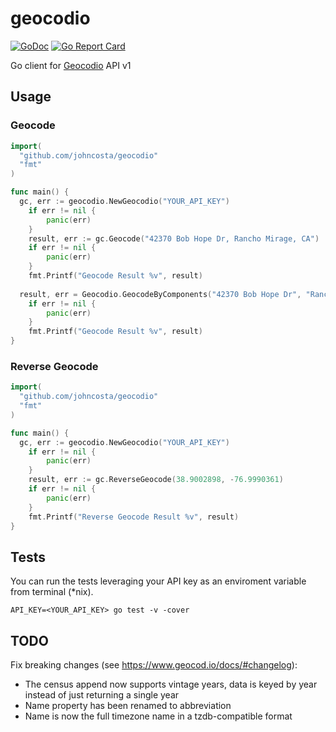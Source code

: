 # geocodio

[![GoDoc](https://godoc.org/github.com/johncosta/geocodio?status.svg)](https://godoc.org/github.com/stevepartridge/geocodio) [![Go Report Card](https://goreportcard.com/badge/github.com/stevepartridge/geocodio)](https://goreportcard.com/report/github.com/stevepartridge/geocodio)

Go client for [Geocodio](http://geocod.io) API v1

## Usage

### Geocode

```go
import(
  "github.com/johncosta/geocodio"
  "fmt"
)

func main() {
  gc, err := geocodio.NewGeocodio("YOUR_API_KEY")
	if err != nil {
		panic(err)
	}
	result, err := gc.Geocode("42370 Bob Hope Dr, Rancho Mirage, CA")
	if err != nil {
		panic(err)
	}
	fmt.Printf("Geocode Result %v", result)
	
  result, err = Geocodio.GeocodeByComponents("42370 Bob Hope Dr", "Rancho Mirage", "CA", "", "USA", "1")
	if err != nil {
		panic(err)
	}
	fmt.Printf("Geocode Result %v", result)
}
```

### Reverse Geocode

```go
import(
  "github.com/johncosta/geocodio"
  "fmt"
)

func main() {
  gc, err := geocodio.NewGeocodio("YOUR_API_KEY")
	if err != nil {
		panic(err)
	}
	result, err := gc.ReverseGeocode(38.9002898, -76.9990361)
	if err != nil {
		panic(err)
	}
	fmt.Printf("Reverse Geocode Result %v", result)
}
```

## Tests

You can run the tests leveraging your API key as an enviroment variable from terminal (\*nix).

```
API_KEY=<YOUR_API_KEY> go test -v -cover
```

TODO
-------
Fix breaking changes (see https://www.geocod.io/docs/#changelog):
  - The census append now supports vintage years, data is keyed by year instead of just returning a single year
  - Name property has been renamed to abbreviation
  - Name is now the full timezone name in a tzdb-compatible format
